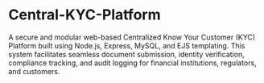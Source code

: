 # Central-KYC-Platform
A secure and modular web-based Centralized Know Your Customer (KYC) Platform built using Node.js, Express, MySQL, and EJS templating. This system facilitates seamless document submission, identity verification, compliance tracking, and audit logging for financial institutions, regulators, and customers.
